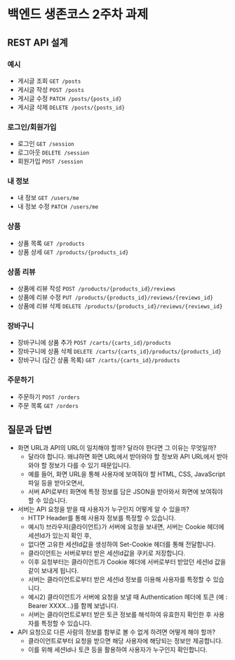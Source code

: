 # 백엔드 생존코스 2주차 과제

## REST API 설계

### 예시

- 게시글 조회 `GET /posts`
- 게시글 작성 `POST /posts`
- 게시글 수정 `PATCH /posts/{posts_id}`
- 게시글 삭제 `DELETE /posts/{posts_id}`

### 로그인/회원가입

- 로그인 `GET /session`
- 로그아웃 `DELETE /session`
- 회원가입 `POST /session`

### 내 정보

- 내 정보 `GET /users/me`
- 내 정보 수정 `PATCH /users/me`

### 상품

- 상품 목록 `GET /products`
- 상품 상세 `GET /products/{products_id}`

### 상품 리뷰

- 상품에 리뷰 작성 `POST /products/{products_id}/reviews`
- 상품에 리뷰 수정 `PUT /products/{products_id}/reviews/{reviews_id}`
- 상품에 리뷰 삭제 `DELETE /products/{products_id}/reviews/{reviews_id}`

### 장바구니

- 장바구니에 상품 추가 `POST /carts/{carts_id}/products`
- 장바구니에 상품 삭제 `DELETE /carts/{carts_id}/products/{products_id}`
- 장바구니 (담긴 상품 목록) `GET /carts/{carts_id}/products`

### 주문하기

- 주문하기 `POST /orders`
- 주문 목록 `GET /orders`

## 질문과 답변

- 화면 URL과 API의 URL이 일치해야 할까? 달라야 한다면 그 이유는 무엇일까?
  - 달라야 합니다. 왜냐하면 화면 URL에서 받아와야 할 정보와 API URL에서 받아와야 할 정보가 다를 수 있기 때문입니다.
  - 예를 들어, 화면 URL을 통해 사용자에 보여줘야 할 HTML, CSS, JavaScript 파일 등을 받아오면서, 
  - 서버 API로부터 화면에 특정 정보를 담은 JSON을 받아와서 화면에 보여줘야 할 수 있습니다.
- 서버는 API 요청을 받을 때 사용자가 누구인지 어떻게 알 수 있을까?
  - HTTP Header를 통해 사용자 정보를 특정할 수 있습니다.
  - 예시1) 브라우저(클라이언트)가 서버에 요청을 보내면, 서버는 Cookie 헤더에 세션Id가 있는지 확인 후, 
  - 없다면 고유한 세션Id값을 생성하여 Set-Cookie 헤더를 통해 전달합니다.
  - 클라이언트는 서버로부터 받은 세션Id값을 쿠키로 저장합니다.
  - 이후 요청부터는 클라이언트가 Cookie 헤더에 서버로부터 받았던 세션Id 값을 같이 보내게 됩니다.
  - 서버는 클라이언트로부터 받은 세션Id 정보를 이용해 사용자를 특정할 수 있습니다.
  - 예시2) 클라이언트가 서버에 요청을 보낼 때 Authentication 헤더에 토큰 (예 : Bearer XXXX...)를 함께 보냅니다.
  - 서버는 클라이언트로부터 받은 토큰 정보를 해석하여 유효한지 확인한 후 사용자를 특정할 수 있습니다.
- API 요청으로 다른 사람의 정보를 함부로 볼 수 없게 하려면 어떻게 해야 할까?
  - 클라이언트로부터 요청을 받으면 해당 사용자에 해당되는 정보만 제공합니다.
  - 이를 위해 세션Id나 토큰 등을 활용하여 사용자가 누구인지 확인합니다.
